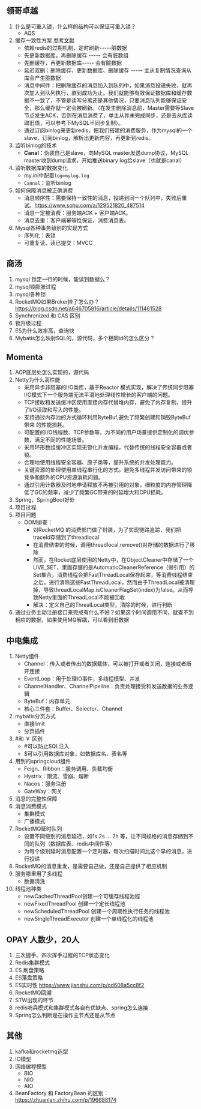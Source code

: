 ## 领哥卓越

1. 什么是可重入锁，什么样的结构可以保证可重入锁？
   - AQS
2. 缓存一致性方案   [参考文献](https://blog.csdn.net/qq_39408435/article/details/119846429)
   - 依赖redis的过期机制，定时刷新-----脏数据
   - 先更新数据库，再删除缓存 ----- 会有脏数组
   - 先删缓存，再更新数据库----- 会有脏数据
   - 延迟双删：删除缓存、更新数据库、删除缓存 ----- 主从复制情况查询从库会产生脏数据
   - 消息中间件：把删除缓存的消息加入到队列中，如果消息投递失败，就再次加入到队列执行，直到成功为止。我们就能够有效保证数据库和缓存数据不一致了，不管是读写分离还是其他情况，只要消息队列能够保证安全，那么缓存就一定会被刷新。（在发生删除消息前，Master需要等Slave节点发生ACK，否则在消息消费了，单主从并未完成同步，还是去从库读取旧值，可以参考下MySQL半同步复制）。
   - 通过订阅binlog来更新redis，把我们搭建的消费服务，作为mysql的一个slave，订阅binlog，解析出更新内容，再更新到redis。
3. 监听binlog的技术
   - **Canal**：伪装自己是slave，向MySQL master发送dump协议，MySQL master收到dump请求，开始推送binary log给slave（也就是canal）
4. 监听数据库的数据变化
   - my.ini中配置`log=mylog.log `
   - `Cannal`：监听binlog
5. 如何保障消息被正确消费
   - 消息顺序性：需要保持一致性的消息，投递到同一个队列中，失败后重试。https://www.sohu.com/a/129521820_487514
   - 消息一定被消费：服务端ACK + 客户端ACK。
   - 消息去重：客户端幂等性保证，消费消息表。
6. Mysql各种事务级别的实现方式
   - 序列化：表锁
   - 可重复读、读已提交：MVCC



## 商汤

1. mysql 锁定一行的时候，能读到数据么？
2. mysql锁膨胀过程
3. mysql各种锁
4. RocketMQ如果Broker挂了怎么办？   https://blog.csdn.net/a646705816/article/details/111461528
5. Synchronized 和 CAS 区别
6. 锁升级过程
7. ES为什么效率高，查询快
8. Mybatis怎么映射SQL的，源代码，多个相同id的怎么区分？



## Momenta

1. AOP底层处怎么实现的，源代码
2. Netty为什么高性能
   - 采用异步非阻塞的I/O类库，基于Reactor 模式实现，解决了传统同步阻塞I/O模式下一个服务端无法平滑地处理线性增长的客户端的问题。
   - TCP接收和发送缓冲区使用直接内存代替堆内存，避免了内存复制，提升了I/O读取和写入的性能。
   - 支持通过内存池的方式循环利用ByteBuf,避免了频繁创建和销毁ByteBuf带来
     的性能损耗。
   - 可配置的I/O线程数、TCP参数等，为不同的用户场景提供定制化的调优参数，满足不同的性能场景。
   - 采用环形数组缓冲区实现无锁化并发编程，代替传统的线程安全容器或者锁。
   - 合理地使用线程安全容器、原子类等，提升系统的并发处理能力。
   - 关键资源的处理使用单线程串行化的方式，避免多线程并发访问带来的锁竞争和额外的CPU资源消耗问题。
   - 通过引用计数器及时地申请释放不再被引用的对象，细粒度的内存管理降低了GC的频率，减少了频繁GC带来的时延增大和CPU损耗。
3. Spring，SpringBoot好处
4. 项目过程
5. 项目问题
   - OOM排查：
     - 对RocketMQ 的消费部门做了封装，为了实现链路追踪，我们把traceId存储到了threadlocal
     - 在消费结束的时候，调用threadlocal.remove()对存储的数据进行了移除
     - 然而，在Rocket底层使用的Netty中，在ObjectCleaner中存储了一个LIVE_SET，里面存储的是AutomaticCleanerReference（弱引用）的Set集合，消费线程会把FastThreadLocal保存起来，等消费线程结束之后，进行清除这些FastThreadLocal，然而由于ThreadLocal被清理掉，导致threadLocalMap.isCleanerFlagSet(index)为false。从而导致Netty里面的ThreadLocal不能被回收
     - 解决：定义自己的ThrealLocal类型，清除的时候，进行判断
6. 通过业务主动注册接口来完成有什么不好？如果这个时间调用不同，就查不到相应的数据，如果使用MQ解耦，可以看到旧数据



## 中电集成

1. Netty组件
   - Channel：传入或者传出的数据载体，可以被打开或者关闭，连接或者断开连接
   - EventLoop：用于处理IO事件，多线程模型、并发
   - ChannelHandler、ChannelPipeline：负责处理接受和发送数据的业务逻辑
   - ByteBuf：内存单元
   - 核心三件套：Buffer、Selector、Channel
2. mybatis分页方式
   - 直接limit
   - 分页插件
3. #和 ￥ 区别
   - #可以防止SQL注入
   - $可以引用数据库对象，如数据库名、表名等
4. 用到的springcloud组件
   - Feign、Ribbon：服务调用、负载均衡
   - Hystrix：限流、雪崩、熔断
   - Nacos：服务注册
   - GateWay：网关
5. 消息的完整性保障
6. 消息消费模式
   - 集群模式
   - 广播模式
7. RocketMQ延时队列
   - 设置不同级别的消息延迟，如1s 2s ... 2h 等，让不同规格的消息存储到不同的队列（数据库表、redis中间件等）
   - 为每个级别延时消息配置一个定时器，每次扫描时间比这个早的消息，进行投递
8. RocketMQ的消息重发，是需要自己做，还是自己提供了相应机制
9. 服务哪里用了多线程
   - 数据清洗
10. 线程池种类
    - newCachedThreadPool创建一个可缓存线程池程
    - newFixedThreadPool 创建一个定长线程池
    - newScheduledThreadPool 创建一个周期性执行任务的线程池
    - newSingleThreadExecutor 创建一个单线程化的线程池



## OPAY  人数少，20人

1. 三次握手、四次挥手过程的TCP状态变化
2. Redis集群模式
3. ES 刷盘策略
4. ES落盘策略
5. ES实时性     https://www.jianshu.com/p/cd608a5cc8f2
6. RocketMQ回溯
7. STW出现的环节
8. redis哨兵模式和集群模式各自有优缺点、spring怎么连接
9. Spring怎么判断是在操作主节点还是从节点



## 其他

1. kafka和rocketmq选型
2. IO模型
3. 网络编程模型
   - BIO
   - NIO
   - AIO
4. BeanFactory 和 FactoryBean 的区别：https://zhuanlan.zhihu.com/p/196688174